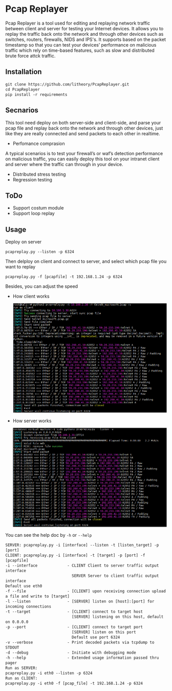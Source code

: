 # Pcap Replayer
Pcap Replayer is a tool used for editing and replaying network traffic between client and server for testing your Internet devices. It allows you to replay the traffic back onto the network and through other devices such as switches, routers, firewalls, NIDS and IPS's. It supports based on the packet timestamp so that you can test your devices’ performance on malicious traffic which rely on time-based features, such as slow and distributed brute force attck traffic.

## Installation

```
git clone https://github.com/litheory/PcapReplayer.git
cd PcapReplayer
pip install -r requirements
```
## Secnarios

This tool need deploy on both server-side and client-side, and parse your pcap file and replay back onto the network and through other devices, just like they are really connected and send packets to each other in realtime.

- Perfomance comprasion

A typical scenarios is to test your firewall’s or waf’s detection performance on malicious traffic, you can easily deploy this tool on your intranet client and server where the traffic can through in your device.

- Distributed stress testing
- Regression testing

## ToDo

- Support costum module
- Support loop replay

## Usage

Deploy on server
```
pcapreplay.py --listen -p 6324
```
Then delploy on client and connect to server, and select which pcap file you want to replay
```
pcapreplay.py -f [pcapfile] -t 192.168.1.24 -p 6324
```
Besides, you can adjust the speed

- How client works

  ![demo_client](https://github.com/litheory/PcapReplayer/blob/main/demo_client.png)

- How server works

  ![demo_client](https://github.com/litheory/PcapReplayer/blob/main/demo_server.png)

You can see the help doc by `-h`  or `--help`

```
SERVER: pcapreplay.py -i [interface] --listen -t [listen_target] -p [port]
CLIENT: pcapreplay.py -i [interface] -t [target] -p [port] -f [pcapfile]
-i --interface             - CLIENT Client to server traffic output interface
							 SERVER Server to client traffic output interface
Default use eth0
-f --file                  - [CLIENT] upon receiving connection upload a file and write to [target]
-l --listen                - [SERVER] listen on [host]:[port] for incoming connections
-t --target                - [CLIENT] connect to target host
							 [SERVER] listening on this host, default on 0.0.0.0
-p --port                  - [CLIENT] connect to target port
							 [SERVER] listen on this port
							 Default use port 6324
-v --verbose               - Print decoded packets via tcpdump to STDOUT
-d --debug                 - Initiate with debugging mode
-h --help                  - Extended usage information passed thru pager
Run as SERVER:
pcapreplay.py -i eth0 --listen -p 6324
Run as CLIENT:
pcapreplay.py -i eth0 -f [pcap_file] -t 192.168.1.24 -p 6324                   
```

